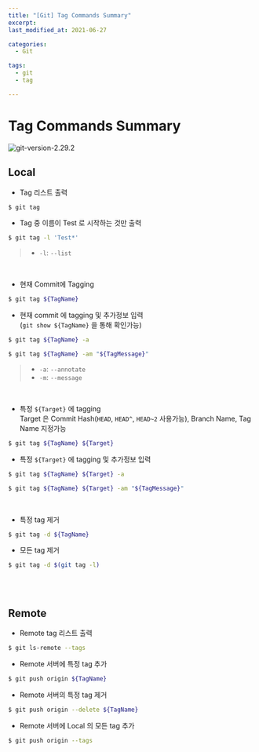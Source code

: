 ```yaml
---
title: "[Git] Tag Commands Summary"
excerpt: 
last_modified_at: 2021-06-27

categories:
  - Git

tags:
  - git
  - tag

---
```


# Tag Commands Summary

![git-version-2.29.2](https://img.shields.io/badge/Git-v2.29.2-yellow.svg)

## Local

- Tag 리스트 출력

```bash
$ git tag
```

- Tag 중 이름이 Test 로 시작하는 것만 출력

```bash
$ git tag -l 'Test*'
```
> - `-l`: `--list`

<br>

- 현재 Commit에 Tagging

```bash
$ git tag ${TagName}
```

- 현재 commit 에 tagging 및 추가정보 입력  
(`git show ${TagName}` 을 통해 확인가능)

```bash
$ git tag ${TagName} -a
```

```bash
$ git tag ${TagName} -am "${TagMessage}"
```

> - `-a`: `--annotate`  
> - `-m`: `--message`

<br>

- 특정 `${Target}` 에 tagging  
Target 은 Commit Hash(`HEAD`, `HEAD^`, `HEAD~2` 사용가능), Branch Name, Tag Name 지정가능

```bash
$ git tag ${TagName} ${Target}
```

- 특정 `${Target}` 에 tagging 및 추가정보 입력

```bash
$ git tag ${TagName} ${Target} -a
```

```bash
$ git tag ${TagName} ${Target} -am "${TagMessage}"
```

<br>

- 특정 tag 제거

```bash
$ git tag -d ${TagName}
```

- 모든 tag 제거

```bash
$ git tag -d $(git tag -l)
```

<br><br>

## Remote

- Remote tag 리스트 출력

```bash
$ git ls-remote --tags
```

- Remote 서버에 특정 tag 추가

```bash
$ git push origin ${TagName}
```

- Remote 서버의 특정 tag 제거

```bash
$ git push origin --delete ${TagName}
```

- Remote 서버에 Local 의 모든 tag 추가

```bash
$ git push origin --tags
```
